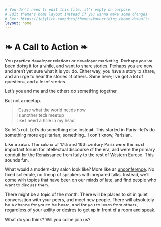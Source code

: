 ```yaml
---
# You don't need to edit this file, it's empty on purpose.
# Edit theme's home layout instead if you wanna make some changes
# See: https://jekyllrb.com/docs/themes/#overriding-theme-defaults
layout: home
---
```


# ❧ A Call to Action ❧

You practice developer relations or developer marketing. Perhaps you’ve been doing it for a while, and want to share stories. Perhaps you are new and aren’t yet sure what it is you do. Either way, you have a story to share, and an urge to hear the stories of others. Same here; I’ve got a lot of questions, and a lot of stories.

Let’s you and me and the others do something together.

But not a meetup.

> ’Cause what the world needs now <br />
> is another tech meetup <br />
> like I need a hole in my head

So let’s not. Let’s do something else instead. This started in Paris—let’s do something more egalitarian, something…I don't know, Parisian.

Like a salon. The salons of 17th and 18th century Paris were the most important forum for intellectual discourse of the era, and were the primary conduit for the Renaissance from Italy to the rest of Western Europe. This sounds fun.

What would a modern-day salon look like? More like an <a href="https://www.forbes.com/sites/rebeccabagley/2014/08/18/how-unconferences-unleash-innovative-ideas/#7069e618645b">unconference</a>. No fixed schedule, no lineup of speakers with prepared talks. Instead, we’ll come with topics that have been on our minds of late, and find people who want to discuss them.

There might be a topic of the month. There will be places to sit in quiet conversation with your peers, and meet new people. There will absolutely be a chance for you to be heard, and for you to learn from others, regardless of your ability or desires to get up in front of a room and speak.

What do you think? Will you come join us?